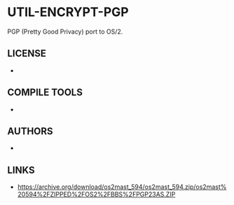 # UTIL-ENCRYPT-PGP
PGP (Pretty Good Privacy) port to OS/2.

## LICENSE
* 

## COMPILE TOOLS
* 
 
## AUTHORS
* 

## LINKS
* https://archive.org/download/os2mast_594/os2mast_594.zip/os2mast%20594%2FZIPPED%2FOS2%2FBBS%2FPGP23AS.ZIP
